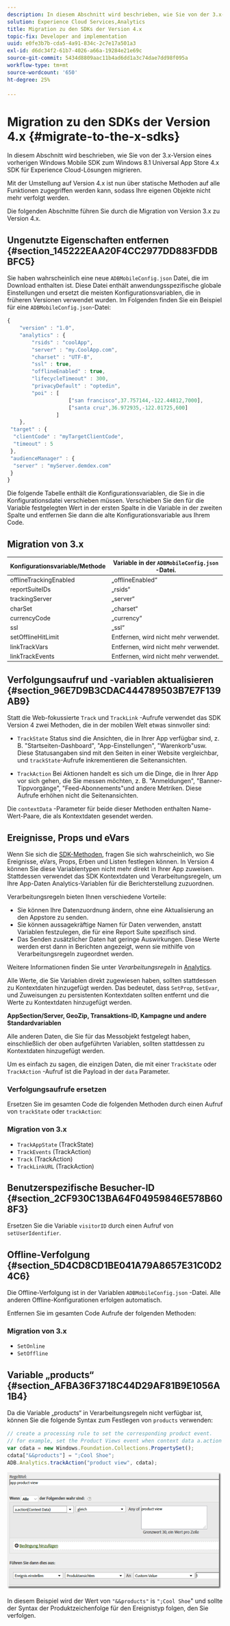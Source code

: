 ```yaml
---
description: In diesem Abschnitt wird beschrieben, wie Sie von der 3.x-Version eines vorherigen Windows Mobile SDK zum Windows 8.1 Universal App Store 4.x SDK für Experience Cloud-Lösungen migrieren.
solution: Experience Cloud Services,Analytics
title: Migration zu den SDKs der Version 4.x
topic-fix: Developer and implementation
uuid: e0fe3b7b-cda5-4a91-834c-2c7e17a501a3
exl-id: d6dc34f2-61b7-4026-a66a-19284e21e69c
source-git-commit: 5434d8809aac11b4ad6dd1a3c74dae7dd98f095a
workflow-type: tm+mt
source-wordcount: '650'
ht-degree: 25%

---
```


# Migration zu den SDKs der Version 4.x {#migrate-to-the-x-sdks}

In diesem Abschnitt wird beschrieben, wie Sie von der 3.x-Version eines vorherigen Windows Mobile SDK zum Windows 8.1 Universal App Store 4.x SDK für Experience Cloud-Lösungen migrieren.

Mit der Umstellung auf Version 4.x ist nun über statische Methoden auf alle Funktionen zugegriffen werden kann, sodass Ihre eigenen Objekte nicht mehr verfolgt werden.

Die folgenden Abschnitte führen Sie durch die Migration von Version 3.x zu Version 4.x.

## Ungenutzte Eigenschaften entfernen {#section_145222EAA20F4CC2977DD883FDDBBFC5}

Sie haben wahrscheinlich eine neue `ADBMobileConfig.json` Datei, die im Download enthalten ist. Diese Datei enthält anwendungsspezifische globale Einstellungen und ersetzt die meisten Konfigurationsvariablen, die in früheren Versionen verwendet wurden. Im Folgenden finden Sie ein Beispiel für eine `ADBMobileConfig.json`-Datei:

```js
{ 
    "version" : "1.0", 
    "analytics" : { 
        "rsids" : "coolApp", 
        "server" : "my.CoolApp.com", 
        "charset" : "UTF-8", 
        "ssl" : true, 
        "offlineEnabled" : true, 
        "lifecycleTimeout" : 300, 
        "privacyDefault" : "optedin", 
        "poi" : [ 
                    ["san francisco",37.757144,-122.44812,7000], 
                    ["santa cruz",36.972935,-122.01725,600] 
                ] 
    }, 
 "target" : { 
  "clientCode" : "myTargetClientCode", 
  "timeout" : 5 
 }, 
 "audienceManager" : { 
  "server" : "myServer.demdex.com" 
 } 
}
```

Die folgende Tabelle enthält die Konfigurationsvariablen, die Sie in die Konfigurationsdatei verschieben müssen. Verschieben Sie den für die Variable festgelegten Wert in der ersten Spalte in die Variable in der zweiten Spalte und entfernen Sie dann die alte Konfigurationsvariable aus Ihrem Code.

## Migration von 3.x

| Konfigurationsvariable/Methode | Variable in der `ADBMobileConfig.json` -Datei. |
|--- |--- |
| offlineTrackingEnabled | „offlineEnabled“ |
| reportSuiteIDs | „rsids“ |
| trackingServer | „server“ |
| charSet | „charset“ |
| currencyCode | „currency“ |
| ssl | „ssl“ |
| setOfflineHitLimit | Entfernen, wird nicht mehr verwendet. |
| linkTrackVars | Entfernen, wird nicht mehr verwendet. |
| linkTrackEvents | Entfernen, wird nicht mehr verwendet. |

## Verfolgungsaufruf und -variablen aktualisieren {#section_96E7D9B3CDAC444789503B7E7F139AB9}

Statt die Web-fokussierte `Track` und `TrackLink` -Aufrufe verwendet das SDK Version 4 zwei Methoden, die in der mobilen Welt etwas sinnvoller sind:

* `TrackState` Status sind die Ansichten, die in Ihrer App verfügbar sind, z. B. &quot;Startseiten-Dashboard&quot;, &quot;App-Einstellungen&quot;, &quot;Warenkorb&quot;usw. Diese Statusangaben sind mit den Seiten in einer Website vergleichbar, und `trackState`-Aufrufe inkrementieren die Seitenansichten.

* `TrackAction` Bei Aktionen handelt es sich um die Dinge, die in Ihrer App vor sich gehen, die Sie messen möchten, z. B. &quot;Anmeldungen&quot;, &quot;Banner-Tippvorgänge&quot;, &quot;Feed-Abonnements&quot;und andere Metriken. Diese Aufrufe erhöhen nicht die Seitenansichten.

Die `contextData` -Parameter für beide dieser Methoden enthalten Name-Wert-Paare, die als Kontextdaten gesendet werden.

## Ereignisse, Props und eVars

Wenn Sie sich die [SDK-Methoden](/help/windows-appstore/c-configuration/methods.md), fragen Sie sich wahrscheinlich, wo Sie Ereignisse, eVars, Props, Erben und Listen festlegen können. In Version 4 können Sie diese Variablentypen nicht mehr direkt in Ihrer App zuweisen. Stattdessen verwendet das SDK Kontextdaten und Verarbeitungsregeln, um Ihre App-Daten Analytics-Variablen für die Berichterstellung zuzuordnen.

Verarbeitungsregeln bieten Ihnen verschiedene Vorteile:

* Sie können Ihre Datenzuordnung ändern, ohne eine Aktualisierung an den Appstore zu senden.
* Sie können aussagekräftige Namen für Daten verwenden, anstatt Variablen festzulegen, die für eine Report Suite spezifisch sind.
* Das Senden zusätzlicher Daten hat geringe Auswirkungen. Diese Werte werden erst dann in Berichten angezeigt, wenn sie mithilfe von Verarbeitungsregeln zugeordnet werden.

Weitere Informationen finden Sie unter *Verarbeitungsregeln* in [Analytics](/help/windows-appstore/analytics/analytics.md).

Alle Werte, die Sie Variablen direkt zugewiesen haben, sollten stattdessen zu Kontextdaten hinzugefügt werden. Das bedeutet, dass `SetProp`, `SetEvar`, und Zuweisungen zu persistenten Kontextdaten sollten entfernt und die Werte zu Kontextdaten hinzugefügt werden.

**AppSection/Server, GeoZip, Transaktions-ID, Kampagne und andere Standardvariablen**

Alle anderen Daten, die Sie für das Messobjekt festgelegt haben, einschließlich der oben aufgeführten Variablen, sollten stattdessen zu Kontextdaten hinzugefügt werden.

Um es einfach zu sagen, die einzigen Daten, die mit einer `TrackState` oder `TrackAction` -Aufruf ist die Payload in der `data` Parameter.

### Verfolgungsaufrufe ersetzen

Ersetzen Sie im gesamten Code die folgenden Methoden durch einen Aufruf von `trackState` oder `trackAction`:

### Migration von 3.x

* `TrackAppState` (TrackState)
* `TrackEvents` (TrackAction)
* `Track` (TrackAction)
* `TrackLinkURL` (TrackAction)

## Benutzerspezifische Besucher-ID {#section_2CF930C13BA64F04959846E578B608F3}

Ersetzen Sie die Variable `visitorID` durch einen Aufruf von `setUserIdentifier`.

## Offline-Verfolgung {#section_5D4CD8CD1BE041A79A8657E31C0D24C6}

Die Offline-Verfolgung ist in der Variablen `ADBMobileConfig.json` -Datei. Alle anderen Offline-Konfigurationen erfolgen automatisch.

Entfernen Sie im gesamten Code Aufrufe der folgenden Methoden:

### Migration von 3.x

* `SetOnline`
* `SetOffline`

## Variable „products“ {#section_AFBA36F3718C44D29AF81B9E1056A1B4}

Da die Variable „products“ in Verarbeitungsregeln nicht verfügbar ist, können Sie die folgende Syntax zum Festlegen von `products` verwenden:

```js
// create a processing rule to set the corresponding product event. 
// for example, set the Product Views event when context data a.action = "product view" 
var cdata = new Windows.Foundation.Collections.PropertySet(); 
cdata["&&products"] = ";Cool Shoe"; 
ADB.Analytics.trackAction("product view", cdata);
```

![](assets/prod-view.png)

In diesem Beispiel wird der Wert von `"&&products"` is `";Cool Shoe`&quot; und sollte der Syntax der Produktzeichenfolge für den Ereignistyp folgen, den Sie verfolgen.
